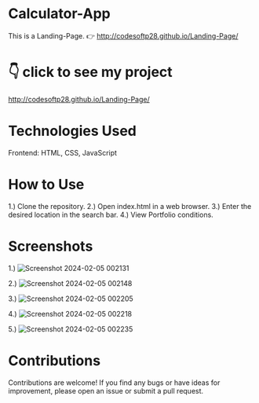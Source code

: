 # Calculator-App
This is a Landing-Page. 👉  http://codesoftp28.github.io/Landing-Page/

# 👇 click to see my project
http://codesoftp28.github.io/Landing-Page/


# Technologies Used
Frontend: HTML, CSS, JavaScript


# How to Use
1.) Clone the repository.
2.) Open index.html in a web browser.
3.) Enter the desired location in the search bar.
4.) View Portfolio conditions.

# Screenshots
1.) 
![Screenshot 2024-02-05 002131](https://github.com/Codesoftp28/Landing-Page/assets/156586219/ad5758c6-082b-47ab-a89c-68e30f524898)

2.) 
![Screenshot 2024-02-05 002148](https://github.com/Codesoftp28/Landing-Page/assets/156586219/c3760068-5f56-4d04-b381-9b16a74f90ae)

3.) 
![Screenshot 2024-02-05 002205](https://github.com/Codesoftp28/Landing-Page/assets/156586219/be7be250-5004-4104-a0c7-20344feb30b5)

4.)
![Screenshot 2024-02-05 002218](https://github.com/Codesoftp28/Landing-Page/assets/156586219/45512c78-c9fc-4e58-b8dc-89ffa4b1f0e1)

5.)
![Screenshot 2024-02-05 002235](https://github.com/Codesoftp28/Landing-Page/assets/156586219/c7e4db71-0667-4821-82b0-e5ddceb1e6ed)


# Contributions
Contributions are welcome! If you find any bugs or have ideas for improvement, please open an issue or submit a pull request.
